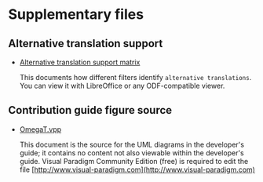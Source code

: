 # Supplementary files

## Alternative translation support

 * [Alternative translation support matrix](assets/MultipleTranslationFieldsForFilters.ods)

   This documents how different filters identify `alternative translations`. You can
   view it with LibreOffice or any ODF-compatible viewer.

## Contribution guide figure source

* [OmegaT.vpp](assets/OmegaT.vpp)

   This document is the source for the UML diagrams in the developer's guide; it
   contains no content not also viewable within the developer's guide.
   Visual Paradigm Community Edition (free) is required to edit the file
   [http://www.visual-paradigm.com](http://www.visual-paradigm.com)

